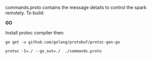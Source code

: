 commands.proto contains the message details to control the spark remotely. To build:

**GO**

Install protoc compiler then:

`go get -u github.com/golang/protobuf/protoc-gen-go`

`protoc -I=./ --go_out=./  ./commands.proto`
